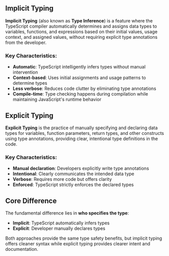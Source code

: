 ## Implicit Typing

**Implicit Typing** (also known as **Type Inference**) is a feature where the TypeScript compiler automatically determines and assigns data types to variables, functions, and expressions based on their initial values, usage context, and assigned values, without requiring explicit type annotations from the developer.

### Key Characteristics:
- **Automatic**: TypeScript intelligently infers types without manual intervention
- **Context-based**: Uses initial assignments and usage patterns to determine types
- **Less verbose**: Reduces code clutter by eliminating type annotations
- **Compile-time**: Type checking happens during compilation while maintaining JavaScript's runtime behavior

## Explicit Typing

**Explicit Typing** is the practice of manually specifying and declaring data types for variables, function parameters, return types, and other constructs using type annotations, providing clear, intentional type definitions in the code.

### Key Characteristics:
- **Manual declaration**: Developers explicitly write type annotations
- **Intentional**: Clearly communicates the intended data type
- **Verbose**: Requires more code but offers clarity
- **Enforced**: TypeScript strictly enforces the declared types

## Core Difference

The fundamental difference lies in **who specifies the type**:
- **Implicit**: TypeScript automatically infers types
- **Explicit**: Developer manually declares types

Both approaches provide the same type safety benefits, but implicit typing offers cleaner syntax while explicit typing provides clearer intent and documentation.